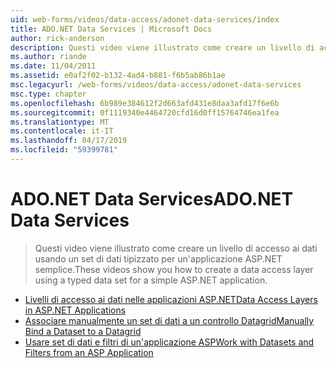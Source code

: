 ```yaml
---
uid: web-forms/videos/data-access/adonet-data-services/index
title: ADO.NET Data Services | Microsoft Docs
author: rick-anderson
description: Questi video viene illustrato come creare un livello di accesso ai dati usando un set di dati tipizzato per un'applicazione ASP.NET semplice.
ms.author: riande
ms.date: 11/04/2011
ms.assetid: e0af2f02-b132-4ad4-b881-f6b5ab86b1ae
msc.legacyurl: /web-forms/videos/data-access/adonet-data-services
msc.type: chapter
ms.openlocfilehash: 6b989e384612f2d663afd431e8daa3afd17f6e6b
ms.sourcegitcommit: 0f1119340e4464720cfd16d0ff15764746ea1fea
ms.translationtype: MT
ms.contentlocale: it-IT
ms.lasthandoff: 04/17/2019
ms.locfileid: "59399781"
---
```

# <a name="adonet-data-services"></a><span data-ttu-id="22413-103">ADO.NET Data Services</span><span class="sxs-lookup"><span data-stu-id="22413-103">ADO.NET Data Services</span></span>

> <span data-ttu-id="22413-104">Questi video viene illustrato come creare un livello di accesso ai dati usando un set di dati tipizzato per un'applicazione ASP.NET semplice.</span><span class="sxs-lookup"><span data-stu-id="22413-104">These videos show you how to create a data access layer using a typed data set for a simple ASP.NET application.</span></span>


- [<span data-ttu-id="22413-105">Livelli di accesso ai dati nelle applicazioni ASP.NET</span><span class="sxs-lookup"><span data-stu-id="22413-105">Data Access Layers in ASP.NET Applications</span></span>](data-access-layers-in-aspnet-applications.md)
- [<span data-ttu-id="22413-106">Associare manualmente un set di dati a un controllo Datagrid</span><span class="sxs-lookup"><span data-stu-id="22413-106">Manually Bind a Dataset to a Datagrid</span></span>](how-to-manually-bind-a-dataset-to-a-datagrid.md)
- [<span data-ttu-id="22413-107">Usare set di dati e filtri di un'applicazione ASP</span><span class="sxs-lookup"><span data-stu-id="22413-107">Work with Datasets and Filters from an ASP Application</span></span>](how-to-work-with-datasets-and-filters-from-an-asp-application.md)

